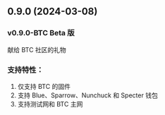 ## 0.9.0 (2024-03-08)
### v0.9.0-BTC Beta 版
 献给 BTC 社区的礼物
### 支持特性：
1. 仅支持 BTC 的固件
2. 支持 Blue、Sparrow、Nunchuck 和 Specter 钱包
3. 支持测试网和 BTC 主网


